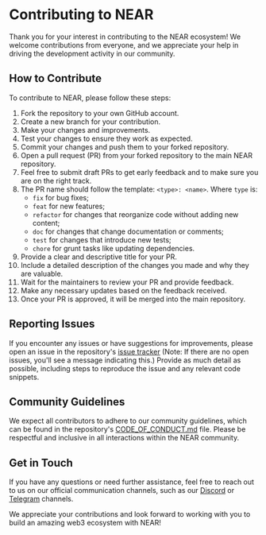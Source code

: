 # Contributing to NEAR

Thank you for your interest in contributing to the NEAR ecosystem! We welcome contributions from everyone, and we appreciate your help in driving the development activity in our community.

## How to Contribute

To contribute to NEAR, please follow these steps:

1. Fork the repository to your own GitHub account.
2. Create a new branch for your contribution.
3. Make your changes and improvements.
4. Test your changes to ensure they work as expected.
5. Commit your changes and push them to your forked repository.
6. Open a pull request (PR) from your forked repository to the main NEAR repository.
7. Feel free to submit draft PRs to get early feedback and to make sure you are on the right track.
8. The PR name should follow the template: `<type>: <name>`.  Where `type` is:
   - `fix` for bug fixes;
   - `feat` for new features;
   - `refactor` for changes that reorganize code without adding new content;
   - `doc` for changes that change documentation or comments;
   - `test` for changes that introduce new tests;
   - `chore` for grunt tasks like updating dependencies.
9. Provide a clear and descriptive title for your PR.
10. Include a detailed description of the changes you made and why they are valuable.
11. Wait for the maintainers to review your PR and provide feedback.
12. Make any necessary updates based on the feedback received.
13. Once your PR is approved, it will be merged into the main repository.

## Reporting Issues

If you encounter any issues or have suggestions for improvements, please open an issue in the repository's [issue tracker](https://github.com/near/{repository}/issues) (Note: If there are no open issues, you'll see a message indicating this.) Provide as much detail as possible, including steps to reproduce the issue and any relevant code snippets.

## Community Guidelines

We expect all contributors to adhere to our community guidelines, which can be found in the repository's [CODE_OF_CONDUCT.md](CODE_OF_CONDUCT.md) file. Please be respectful and inclusive in all interactions within the NEAR community.

## Get in Touch

If you have any questions or need further assistance, feel free to reach out to us on our official communication channels, such as our [Discord](http://near.chat/) or [Telegram](https://t.me/neardev) channels.

We appreciate your contributions and look forward to working with you to build an amazing web3 ecosystem with NEAR!